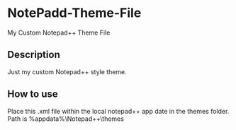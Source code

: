 # NotePadd-Theme-File
My Custom Notepad++ Theme File

<h2>Description</h2>
Just my custom Notepad++ style theme. 

<h2>How to use</h2>
Place this .xml file within the local notepad++ app date in the themes folder. Path is %appdata%\Notepad++\themes
